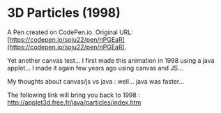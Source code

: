 # 3D Particles (1998)

A Pen created on CodePen.io. Original URL: [https://codepen.io/soju22/pen/nPGEaR](https://codepen.io/soju22/pen/nPGEaR).

Yet another canvas test... I first made this animation in 1998 using a java applet... I made it again few years ago using canvas and JS...

My thoughts about canvas/js vs java : well... java was faster...

The following link will bring you back to 1998 :
http://applet3d.free.fr/java/particles/index.htm